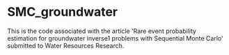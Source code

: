 # SMC_groundwater
This is the code associated with the article 'Rare event probability estimation for groundwater inverse1 problems with Sequential Monte Carlo' submitted to Water Resources Research.
